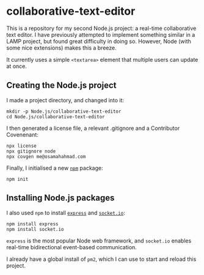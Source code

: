 # collaborative-text-editor

This is a repository for my second Node.js project: a real-time collaborative text editor. I have previously attempted to implement something similar in a LAMP project, but found great difficulty in doing so. However, Node (with some nice extensions) makes this a breeze.

It currently uses a simple `<textarea>` element that multiple users can update at once.

## Creating the Node.js project
I made a project directory, and changed into it:
```
mkdir -p Node.js/collaborative-text-editor
cd Node.js/collaborative-text-editor
```
I then generated a license file, a relevant .gitignore and a Contributor Covenenant:
```
npx license
npx gitignore node
npx covgen me@osamahahmad.com
```
Finally, I initialised a new [`npm`](https://www.npmjs.com/) package:
```
npm init
```

## Installing Node.js packages
I also used `npm` to install [`express`](https://www.npmjs.com/package/express) and [`socket.io`](https://www.npmjs.com/package/socket.io):
```
npm install express
npm install socket.io
```
`express` is the most popular Node web framework, and `socket.io` enables real-time bidirectional event-based communication.

I already have a global install of `pm2`, which I can use to start and reload this project.
